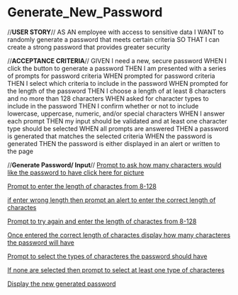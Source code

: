 # Generate_New_Password

//**USER STORY**//
AS AN employee with access to sensitive data
I WANT to randomly generate a password that meets certain criteria
SO THAT I can create a strong password that provides greater security

//**ACCEPTANCE CRITERIA**//
GIVEN I need a new, secure password
WHEN I click the button to generate a password
THEN I am presented with a series of prompts for password criteria
WHEN prompted for password criteria
THEN I select which criteria to include in the password
WHEN prompted for the length of the password
THEN I choose a length of at least 8 characters and no more than 128 characters
WHEN asked for character types to include in the password
THEN I confirm whether or not to include lowercase, uppercase, numeric, and/or special characters
WHEN I answer each prompt
THEN my input should be validated and at least one character type should be selected
WHEN all prompts are answered
THEN a password is generated that matches the selected criteria
WHEN the password is generated
THEN the password is either displayed in an alert or written to the page

//**Generate Password/ Input**//
[Prompt to ask how many characters would like the password to have click here for picture](https://github.com/ElyCano/Generate_New_Password/blob/main/password_generator/images/pic1.png)

[Prompt to enter the length of charactes from 8-128 ](https://github.com/ElyCano/Generate_New_Password/blob/main/password_generator/images/pic2.png)

[if enter wrong length then prompt an alert to enter the correct length of charactes ](https://github.com/ElyCano/Generate_New_Password/blob/main/password_generator/images/pic3.png)

[Prompt to try again and enter the length of charactes from 8-128 ](https://github.com/ElyCano/Generate_New_Password/blob/main/password_generator/images/pic4.png)

[Once entered the correct length of charactes display how many characteres the password will have ](https://github.com/ElyCano/Generate_New_Password/blob/main/password_generator/images/pic5.png)

[Prompt to select the types of characteres the password should have](https://github.com/ElyCano/Generate_New_Password/blob/main/password_generator/images/pic6.png)

[If none are selected then prompt to select at least one type of characteres](https://github.com/ElyCano/Generate_New_Password/blob/main/password_generator/images/pic8.png)

[Display the new generated password ](https://github.com/ElyCano/Generate_New_Password/blob/main/password_generator/images/pic7.png)
